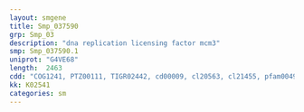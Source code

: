 ```yaml
---
layout: smgene
title: Smp_037590
grp: Smp_03
description: "dna replication licensing factor mcm3"
smp: Smp_037590.1
uniprot: "G4VE68"
length:  2463
cdd: "COG1241, PTZ00111, TIGR02442, cd00009, cl20563, cl21455, pfam00493, pfam07728, pfam14551, smart00350"
kk: K02541
categories: sm
---
```

